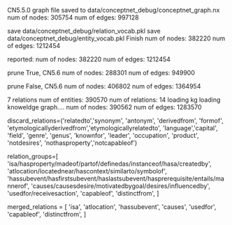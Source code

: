 CN5.5.0
graph file saved to data/conceptnet_debug/conceptnet_graph.nx
num of nodes: 305754
num of edges: 997128

save data/conceptnet_debug/relation_vocab.pkl
save data/conceptnet_debug/entity_vocab.pkl
Finish
num of nodes: 382220
num of edges: 1212454


reported:
num of nodes: 382220
num of edges: 1212454

prune True, CN5.6
num of nodes: 288301
num of edges: 949900

prune False, CN5.6
num of nodes: 406802
num of edges: 1364954




7 relations
num of entities: 390570
num of relations: 14
loading kg
loading knoweldge graph....
num of nodes: 390562
num of edges: 1283570


discard_relations=('relatedto','synonym', 'antonym', 'derivedfrom', 'formof', 'etymologicallyderivedfrom','etymologicallyrelatedto', 'language','capital', 'field', 'genre', 'genus', 'knownfor', 'leader', 'occupation', 'product', 'notdesires', 'nothasproperty','notcapableof')

relation_groups=[
    'isa/hasproperty/madeof/partof/definedas/instanceof/hasa/createdby',
    'atlocation/locatednear/hascontext/similarto/symbolof',
    'hassubevent/hasfirstsubevent/haslastsubevent/hasprerequisite/entails/mannerof',
    'causes/causesdesire/motivatedbygoal/desires/influencedby',
    'usedfor/receivesaction',
    'capableof',
    'distinctfrom',
]

merged_relations = [
    'isa',
    'atlocation',
    'hassubevent',
    'causes',
    'usedfor',
    'capableof',
    'distinctfrom',
]